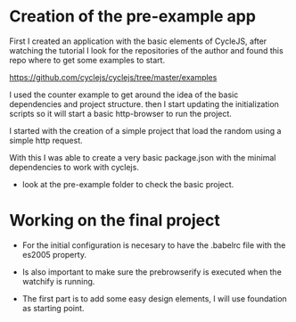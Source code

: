 # Creation of the pre-example app

First I created an application with the basic elements of CycleJS, after watching the tutorial
I look for the repositories of the author and found this repo where to get some examples to 
start.

https://github.com/cyclejs/cyclejs/tree/master/examples

I used the counter example to get around the idea of the basic dependencies and project structure.
then I start updating the initialization scripts so it will start a basic http-browser to run the project.

I started with the creation of a simple project that load the random using a simple http request.

With this I was able to create a very basic package.json with the minimal dependencies to work with cyclejs.

- look at the pre-example folder to check the basic project.

# Working on the final project

- For the initial configuration is necesary to have the .babelrc file with the es2005 property.
- Is also important to make sure the prebrowserify is executed when the watchify is running.

- The first part is to add some easy design elements, I will use foundation as starting point.



